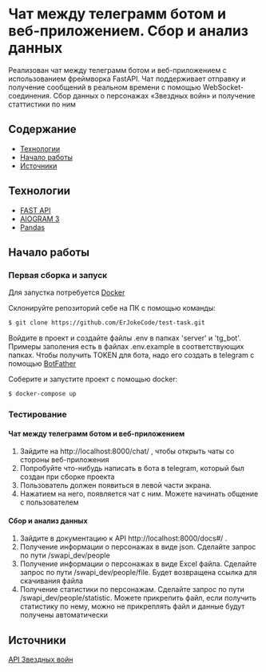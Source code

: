 # Чат между телеграмм ботом и веб-приложением. Сбор и анализ данных
Реализован чат между телеграмм ботом и веб-приложением с использованием фреймворка FastAPI. Чат поддерживает отправку и получение сообщений в реальном времени с помощью WebSocket-соединения. Сбор данных о персонажах «Звездных войн» и получение статтистики по ним

## Содержание
- [Технологии](#Технологии)
- [Начало работы](#Начало-работы)
- [Источники](#Источники)

## Технологии
- [FAST API](https://fastapi.tiangolo.com/)
- [AIOGRAM 3](https://docs.aiogram.dev/en/v3.18.0/)
- [Pandas](https://pandas.pydata.org/)

## Начало работы

### Первая сборка и запуск
Для запустка потребуется [Docker](https://www.docker.com/) 

Склонируйте репозиторий себе на ПК с помощью команды: 
```sh
$ git clone https://github.com/ErJokeCode/test-task.git
```

Войдите в проект и создайте файлы .env в папках 'server' и 'tg_bot'. Примеры заполения есть в файлах .env.example в соответствующих папках. Чтобы получить TOKEN для бота, надо его создать в telegram с помощью [BotFather](https://web.telegram.org/k/#@BotFather)

Соберите и запустите проект с помощью docker:
```sh
$ docker-compose up
```

### Тестирование 

#### Чат между телеграмм ботом и веб-приложением

1. Зайдите на http://localhost:8000/chat/ , чтобы открыть чаты со стороны веб-приложения
2. Попробуйте что-нибудь написать в бота в telegram, который был создан при сборке проекта
3. Пользователь должен появиться в левой части экрана.
4. Нажатием на него, появляется чат с ним. Можете начинать общение с пользователем

#### Сбор и анализ данных
1. Зайдите в документацию к API http://localhost:8000/docs#/ . 
2. Получение информации о персонажах в виде json. Сделайте запрос по пути /swapi_dev/people 
3. Получение информации о персонажах в виде Excel файла. Сделайте запрос по пути /swapi_dev/people/file. Будет возвращена ссылка для скачивания файла
4. Получение статистики по персонажам. Сделайте запрос по пути /swapi_dev/people/statistic. Можете прикрепить файл, если получить статистику по нему, можно не прикреплять файл и данные будут получены автоматически 

## Источники
[API Звездных войн](https://swapi.dev/)